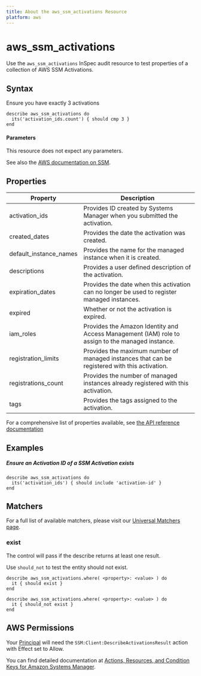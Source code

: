```yaml
---
title: About the aws_ssm_activations Resource
platform: aws
---
```


# aws\_ssm\_activations

Use the `aws_ssm_activations` InSpec audit resource to test properties of a collection of AWS SSM Activations.

## Syntax

 Ensure you have exactly 3 activations

    describe aws_ssm_activations do
      its('activation_ids.count') { should cmp 3 }
    end
    
#### Parameters

This resource does not expect any parameters.

See also the [AWS documentation on SSM](https://docs.aws.amazon.com/systems-manager/?id=docs_gateway).

## Properties

|Property                     | Description|
| ---                         | --- |
|activation\_ids              | Provides  ID created by Systems Manager when you submitted the activation. |
|created\_dates               | Provides the date the activation was created. |
|default\_instance\_names     | Provides the name for the managed instance when it is created. |
|descriptions                 | Provides a user defined description of the activation. |
|expiration\_dates            | Provides the date when this activation can no longer be used to register managed instances. |
|expired                      | Whether or not the activation is expired. |
|iam\_roles                   | Provides the Amazon Identity and Access Management (IAM) role to assign to the managed instance. |
|registration\_limits         | Provides the maximum number of managed instances that can be registered with this activation. |
|registrations\_count         | Provides the number of managed instances already registered with this activation. |
|tags                         | Provides the tags assigned to the activation. |

For a comprehensive list of properties available, see [the API reference documentation](https://docs.aws.amazon.com/systems-manager/latest/APIReference/API_Activation.html)

## Examples

##### Ensure an Activation ID of a SSM Activation exists
    describe aws_ssm_activations do
      its('activation_ids') { should include 'activation-id' }
    end

## Matchers

For a full list of available matchers, please visit our [Universal Matchers page](https://www.inspec.io/docs/reference/matchers/).

### exist

The control will pass if the describe returns at least one result.

Use `should_not` to test the entity should not exist.

    describe aws_ssm_activations.where( <property>: <value> ) do
      it { should exist }
    end

    describe aws_ssm_activations.where( <property>: <value> ) do
      it { should_not exist }
    end

## AWS Permissions

Your [Principal](https://docs.aws.amazon.com/IAM/latest/UserGuide/intro-structure.html#intro-structure-principal) will need the `SSM:Client:DescribeActivationsResult` action with Effect set to Allow.

You can find detailed documentation at [Actions, Resources, and Condition Keys for Amazon Systems Manager](https://docs.aws.amazon.com/IAM/latest/UserGuide/list_awssystemsmanager.html).